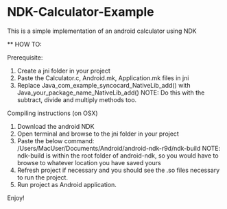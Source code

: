 NDK-Calculator-Example
======================

This is a simple implementation of an android calculator using NDK

** HOW TO:

Prerequisite:
1. Create a jni folder in your project
2. Paste the Calculator.c, Android.mk, Application.mk files in jni
3. Replace Java_com_example_syncocard_NativeLib_add() with Java_your_package_name_NativeLib_add()
   NOTE: Do this with the subtract, divide and multiply methods too.

Compiling instructions (on OSX)
1. Download the android NDK
2. Open terminal and browse to the jni folder in your project
3. Paste the below command: 
    /Users/MacUser/Documents/Android/android-ndk-r9d/ndk-build
    NOTE: ndk-build is within the root folder of android-ndk, so you would have to browse to whatever location you have saved yours
4. Refresh project if necessary and you should see the .so files necessary to run the project.
5. Run project as Android application. 


Enjoy!
